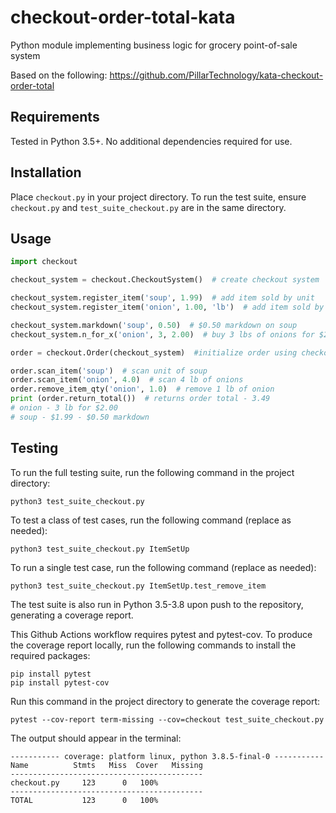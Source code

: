 # checkout-order-total-kata
Python module implementing business logic for grocery point-of-sale system

Based on the following: https://github.com/PillarTechnology/kata-checkout-order-total

## Requirements
Tested in Python 3.5+.
No additional dependencies required for use.

## Installation
Place `checkout.py` in your project directory. To run the test suite, ensure `checkout.py` and `test_suite_checkout.py` are in the same directory.
## Usage
```python
import checkout

checkout_system = checkout.CheckoutSystem()  # create checkout system

checkout_system.register_item('soup', 1.99)  # add item sold by unit
checkout_system.register_item('onion', 1.00, 'lb')  # add item sold by lb

checkout_system.markdown('soup', 0.50)  # $0.50 markdown on soup
checkout_system.n_for_x('onion', 3, 2.00)  # buy 3 lbs of onions for $2.00

order = checkout.Order(checkout_system)  #initialize order using checkout_system

order.scan_item('soup')  # scan unit of soup
order.scan_item('onion', 4.0)  # scan 4 lb of onions
order.remove_item_qty('onion', 1.0)  # remove 1 lb of onion
print (order.return_total())  # returns order total - 3.49
# onion - 3 lb for $2.00
# soup - $1.99 - $0.50 markdown
```

## Testing

To run the full testing suite, run the following command in the project directory:
```
python3 test_suite_checkout.py
```

To test a class of test cases, run the following command (replace as needed):
```
python3 test_suite_checkout.py ItemSetUp
```
To run a single test case, run the following command (replace as needed):
```
python3 test_suite_checkout.py ItemSetUp.test_remove_item
```


The test suite is also run in Python 3.5-3.8 upon push to the repository, generating a coverage report.

This Github Actions workflow requires pytest and pytest-cov. To produce the coverage report locally, run the following commands to install the required packages:

```
pip install pytest
pip install pytest-cov
```

Run this command in the project directory to generate the coverage report:

```
pytest --cov-report term-missing --cov=checkout test_suite_checkout.py
```

The output should appear in the terminal:

```
----------- coverage: platform linux, python 3.8.5-final-0 -----------
Name          Stmts   Miss  Cover   Missing
-------------------------------------------
checkout.py     123      0   100%
-------------------------------------------
TOTAL           123      0   100%
```

